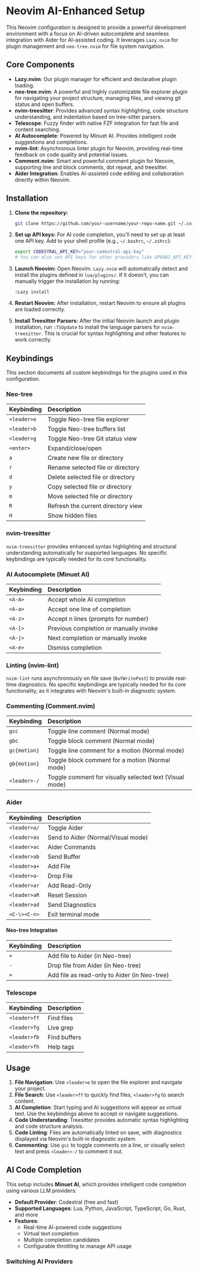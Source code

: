 # Neovim AI-Enhanced Setup

This Neovim configuration is designed to provide a powerful development environment with a focus on AI-driven autocomplete and seamless integration with Aider for AI-assisted coding. It
leverages `Lazy.nvim` for plugin management and `neo-tree.nvim` for file system navigation.

## Core Components
* **Lazy.nvim**: Our plugin manager for efficient and declarative plugin loading.
* **neo-tree.nvim**: A powerful and highly customizable file explorer plugin for navigating your project structure, managing files, and viewing git status and open buffers.
* **nvim-treesitter**: Provides advanced syntax highlighting, code structure understanding, and indentation based on tree-sitter parsers.
* **Telescope**: Fuzzy finder with native FZF integration for fast file and content searching.
* **AI Autocomplete**: Powered by Minuet AI. Provides intelligent code suggestions and completions.
* **nvim-lint**: Asynchronous linter plugin for Neovim, providing real-time feedback on code quality and potential issues.
* **Comment.nvim**: Smart and powerful comment plugin for Neovim, supporting line and block comments, dot repeat, and treesitter.
* **Aider Integration**: Enables AI-assisted code editing and collaboration directly within Neovim.

## Installation

1. **Clone the repository:**
   ```bash
   git clone https://github.com/your-username/your-repo-name.git ~/.config/nvim
   ```
2. **Set up API keys:**
   For AI code completion, you'll need to set up at least one API key. Add to your shell profile (e.g., `~/.bashrc`, `~/.zshrc`):
   ```bash
   export CODESTRAL_API_KEY="your-codestral-api-key"
   # You can also set API keys for other providers like OPENAI_API_KEY, ANTHROPIC_API_KEY, GEMINI_API_KEY
   ```
2. **Launch Neovim:**
   Open Neovim. `Lazy.nvim` will automatically detect and install the plugins defined in `lua/plugins/`. If it doesn't, you can manually trigger the installation by running:
   ```vim
   :Lazy install
   ```
3. **Restart Neovim:**
   After installation, restart Neovim to ensure all plugins are loaded correctly.

4. **Install Treesitter Parsers:**
   After the initial Neovim launch and plugin installation, run `:TSUpdate` to install the language parsers for `nvim-treesitter`. This is crucial for syntax highlighting and other features to work correctly.


## Keybindings

This section documents all custom keybindings for the plugins used in this configuration.

### Neo-tree

| Keybinding    | Description             |
| :------------ | :---------------------- |
| `<leader>e`   | Toggle Neo-tree file explorer |
| `<leader>b`   | Toggle Neo-tree buffers list |
| `<leader>g`   | Toggle Neo-tree Git status view |
| `<enter>`     | Expand/close/open |
| `a`           | Create new file or directory |
| `r`           | Rename selected file or directory |
| `d`           | Delete selected file or directory |
| `y`           | Copy selected file or directory |
| `m`           | Move selected file or directory |
| `R`           | Refresh the current directory view |
| `H`           | Show hidden files |

### nvim-treesitter

`nvim-treesitter` provides enhanced syntax highlighting and structural understanding automatically for supported languages. No specific keybindings are typically needed for its core functionality.

### AI Autocomplete (Minuet AI)

| Keybinding    | Description                  |
| :------------ | :--------------------------- |
| `<A-A>`       | Accept whole AI completion   |
| `<A-a>`       | Accept one line of completion|
| `<A-z>`       | Accept n lines (prompts for number) |
| `<A-[>`       | Previous completion or manually invoke |
| `<A-]>`       | Next completion or manually invoke |
| `<A-e>`       | Dismiss completion           |

### Linting (nvim-lint)

`nvim-lint` runs asynchronously on file save (`BufWritePost`) to provide real-time diagnostics. No specific keybindings are typically needed for its core functionality, as it integrates with Neovim's built-in diagnostic system.

### Commenting (Comment.nvim)

| Keybinding    | Description             |
| :------------ | :---------------------- |
| `gcc`         | Toggle line comment (Normal mode) |
| `gbc`         | Toggle block comment (Normal mode) |
| `gc{motion}`  | Toggle line comment for a motion (Normal mode) |
| `gb{motion}`  | Toggle block comment for a motion (Normal mode) |
| `<leader>-/` | Toggle comment for visually selected text (Visual mode) |

### Aider

| Keybinding    | Description             |
| :------------ | :---------------------- |
| `<leader>a/`  | Toggle Aider            |
| `<leader>as`  | Send to Aider (Normal/Visual mode) |
| `<leader>ac`  | Aider Commands          |
| `<leader>ab`  | Send Buffer             |
| `<leader>a+`  | Add File                |
| `<leader>a-`  | Drop File               |
| `<leader>ar`  | Add Read-Only           |
| `<leader>aR`  | Reset Session           |
| `<leader>ad`  | Send Diagnostics        |
| `<C-\><C-n>`  | Exit terminal mode |

#### Neo-tree Integration

| Keybinding    | Description             |
| :------------ | :---------------------- |
| `+`           | Add file to Aider (in Neo-tree) |
| `-`           | Drop file from Aider (in Neo-tree) |
| `=`           | Add file as read-only to Aider (in Neo-tree) |

### Telescope

| Keybinding    | Description             |
| :------------ | :---------------------- |
| `<leader>ff`  | Find files              |
| `<leader>fg`  | Live grep               |
| `<leader>fb`  | Find buffers            |
| `<leader>fh`  | Help tags               |

## Usage
1. **File Navigation**: Use `<leader>e` to open the file explorer and navigate your project.
2. **File Search**: Use `<leader>ff` to quickly find files, `<leader>fg` to search content.
3. **AI Completion**: Start typing and AI suggestions will appear as virtual text. Use the keybindings above to accept or navigate suggestions.
4. **Code Understanding**: Treesitter provides automatic syntax highlighting and code structure analysis.
5. **Code Linting**: Files are automatically linted on save, with diagnostics displayed via Neovim's built-in diagnostic system.
6. **Commenting**: Use `gcc` to toggle comments on a line, or visually select text and press `<leader>-/` to comment it out.

## AI Code Completion

This setup includes **Minuet AI**, which provides intelligent code completion using various LLM providers:

- **Default Provider**: Codestral (free and fast)
- **Supported Languages**: Lua, Python, JavaScript, TypeScript, Go, Rust, and more
- **Features**: 
  - Real-time AI-powered code suggestions
  - Virtual text completion
  - Multiple completion candidates
  - Configurable throttling to manage API usage

### Switching AI Providers
